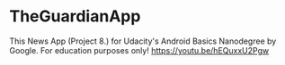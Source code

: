 # TheGuardianApp
This News App (Project 8.) for Udacity's Android Basics Nanodegree by Google. For education purposes only!
https://youtu.be/hEQuxxU2Pgw
